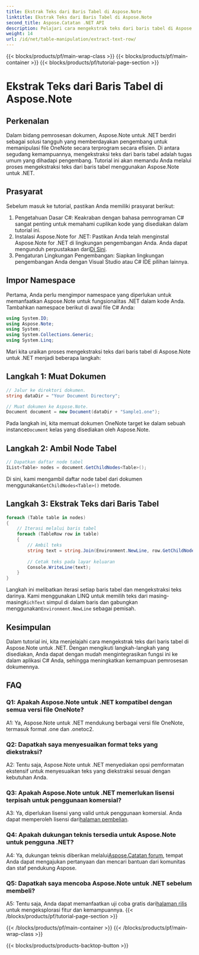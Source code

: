```yaml
---
title: Ekstrak Teks dari Baris Tabel di Aspose.Note
linktitle: Ekstrak Teks dari Baris Tabel di Aspose.Note
second_title: Aspose.Catatan .NET API
description: Pelajari cara mengekstrak teks dari baris tabel di Aspose.Note untuk .NET dengan tutorial komprehensif ini.
weight: 14
url: /id/net/table-manipulation/extract-text-row/
---
```


{{< blocks/products/pf/main-wrap-class >}}
{{< blocks/products/pf/main-container >}}
{{< blocks/products/pf/tutorial-page-section >}}

# Ekstrak Teks dari Baris Tabel di Aspose.Note

## Perkenalan

Dalam bidang pemrosesan dokumen, Aspose.Note untuk .NET berdiri sebagai solusi tangguh yang memberdayakan pengembang untuk memanipulasi file OneNote secara terprogram secara efisien. Di antara segudang kemampuannya, mengekstraksi teks dari baris tabel adalah tugas umum yang dihadapi pengembang. Tutorial ini akan memandu Anda melalui proses mengekstraksi teks dari baris tabel menggunakan Aspose.Note untuk .NET.

## Prasyarat

Sebelum masuk ke tutorial, pastikan Anda memiliki prasyarat berikut:

1. Pengetahuan Dasar C#: Keakraban dengan bahasa pemrograman C# sangat penting untuk memahami cuplikan kode yang disediakan dalam tutorial ini.
2.  Instalasi Aspose.Note for .NET: Pastikan Anda telah menginstal Aspose.Note for .NET di lingkungan pengembangan Anda. Anda dapat mengunduh perpustakaan dari[Di Sini](https://releases.aspose.com/note/net/).
3. Pengaturan Lingkungan Pengembangan: Siapkan lingkungan pengembangan Anda dengan Visual Studio atau C# IDE pilihan lainnya.

## Impor Namespace

Pertama, Anda perlu mengimpor namespace yang diperlukan untuk memanfaatkan Aspose.Note untuk fungsionalitas .NET dalam kode Anda. Tambahkan namespace berikut di awal file C# Anda:

```csharp
using System.IO;
using Aspose.Note;
using System;
using System.Collections.Generic;
using System.Linq;
```

Mari kita uraikan proses mengekstraksi teks dari baris tabel di Aspose.Note untuk .NET menjadi beberapa langkah:

## Langkah 1: Muat Dokumen

```csharp
// Jalur ke direktori dokumen.
string dataDir = "Your Document Directory";

// Muat dokumen ke Aspose.Note.
Document document = new Document(dataDir + "Sample1.one");
```

 Pada langkah ini, kita memuat dokumen OneNote target ke dalam sebuah instance`Document` kelas yang disediakan oleh Aspose.Note.

## Langkah 2: Ambil Node Tabel

```csharp
// Dapatkan daftar node tabel
IList<Table> nodes = document.GetChildNodes<Table>();
```

 Di sini, kami mengambil daftar node tabel dari dokumen menggunakan`GetChildNodes<Table>()` metode.

## Langkah 3: Ekstrak Teks dari Baris Tabel

```csharp
foreach (Table table in nodes)
{
	// Iterasi melalui baris tabel
	foreach (TableRow row in table)
	{
		// Ambil teks
		string text = string.Join(Environment.NewLine, row.GetChildNodes<RichText>().Select(e => e.Text)) + Environment.NewLine;
   
		// Cetak teks pada layar keluaran
		Console.WriteLine(text);
	}
}
```

 Langkah ini melibatkan iterasi setiap baris tabel dan mengekstraksi teks darinya. Kami menggunakan LINQ untuk memilih teks dari masing-masing`RichText` simpul di dalam baris dan gabungkan menggunakan`Environment.NewLine` sebagai pemisah.

## Kesimpulan

Dalam tutorial ini, kita menjelajahi cara mengekstrak teks dari baris tabel di Aspose.Note untuk .NET. Dengan mengikuti langkah-langkah yang disediakan, Anda dapat dengan mudah mengintegrasikan fungsi ini ke dalam aplikasi C# Anda, sehingga meningkatkan kemampuan pemrosesan dokumennya.

## FAQ

### Q1: Apakah Aspose.Note untuk .NET kompatibel dengan semua versi file OneNote?

A1: Ya, Aspose.Note untuk .NET mendukung berbagai versi file OneNote, termasuk format .one dan .onetoc2.

### Q2: Dapatkah saya menyesuaikan format teks yang diekstraksi?

A2: Tentu saja, Aspose.Note untuk .NET menyediakan opsi pemformatan ekstensif untuk menyesuaikan teks yang diekstraksi sesuai dengan kebutuhan Anda.

### Q3: Apakah Aspose.Note untuk .NET memerlukan lisensi terpisah untuk penggunaan komersial?

 A3: Ya, diperlukan lisensi yang valid untuk penggunaan komersial. Anda dapat memperoleh lisensi dari[halaman pembelian](https://purchase.aspose.com/buy).

### Q4: Apakah dukungan teknis tersedia untuk Aspose.Note untuk pengguna .NET?

 A4: Ya, dukungan teknis diberikan melalui[Aspose.Catatan forum](https://forum.aspose.com/c/note/28), tempat Anda dapat mengajukan pertanyaan dan mencari bantuan dari komunitas dan staf pendukung Aspose.

### Q5: Dapatkah saya mencoba Aspose.Note untuk .NET sebelum membeli?

 A5: Tentu saja, Anda dapat memanfaatkan uji coba gratis dari[halaman rilis](https://releases.aspose.com/) untuk mengeksplorasi fitur dan kemampuannya.
{{< /blocks/products/pf/tutorial-page-section >}}

{{< /blocks/products/pf/main-container >}}
{{< /blocks/products/pf/main-wrap-class >}}

{{< blocks/products/products-backtop-button >}}
